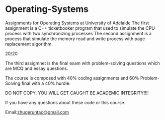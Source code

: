 # Operating-Systems
Assignments for Operating Systems at University of Adelaide
The first assignment is a C++ ticketbooker program that used to simulate the CPU process with two synchronizing processes
The second assignment is a process that simulate the memory read and write process with page replacement algorithm. 

20/20

The third assigmnet is the final exam with problem-solving questions which are MCQ and essay questions.

The course is composed with 40% coding assignments and 60% Problem-Solving final with a 40% hurdle.

DO NOT COPY, YOU WILL GET CAUGHT BE ACADEMIC INTEGRITY!!!!

If you have any questions about these code or this course.

Email:zhugeruntao@gmail.com 
